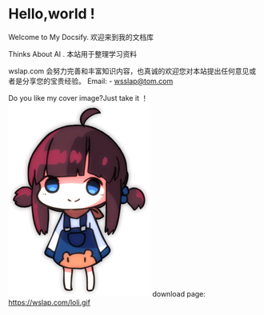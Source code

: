  # Hello,world !

Welcome to My Docsify. 
欢迎来到我的文档库

Thinks About AI .  本站用于整理学习资料

wslap.com 会努力完善和丰富知识内容，也真诚的欢迎您对本站提出任何意见或者是分享您的宝贵经验。
 Email: - wsslap@tom.com 

Do you like my cover image?Just take it ！
![封面动图](loli.gif)
download page: https://wslap.com/loli.gif
